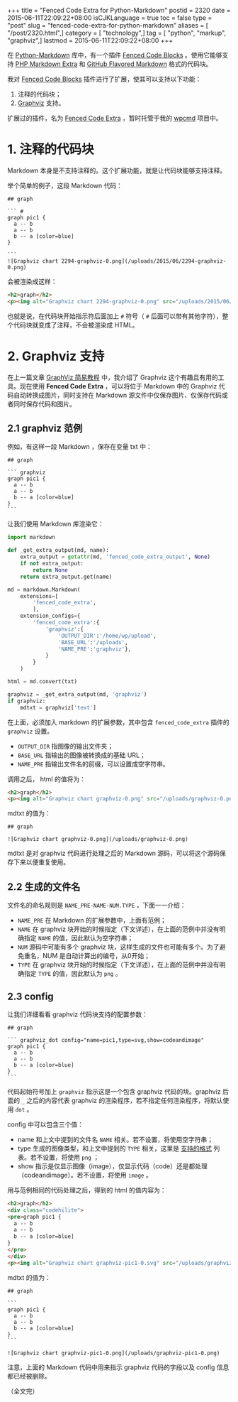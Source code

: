 +++
title = "Fenced Code Extra for Python-Markdown"
postid = 2320
date = 2015-06-11T22:09:22+08:00
isCJKLanguage = true
toc = false
type = "post"
slug = "fenced-code-extra-for-python-markdown"
aliases = [ "/post/2320.html",]
category = [ "technology",]
tag = [ "python", "markup", "graphviz",]
lastmod = 2015-06-11T22:09:22+08:00
+++


在 [Python-Markdown][1] 库中，有一个插件 [Fenced Code Blocks][2] 。使用它能够支持 [PHP Markdown Extra][4] 和 [GitHub Flavored Markdown][3] 格式的代码块。

我对 [Fenced Code Blocks][2] 插件进行了扩展，使其可以支持以下功能：

1. 注释的代码块；
2. [Graphviz][5] 支持。

扩展过的插件，名为 [Fenced Code Extra][6] ，暂时托管于我的 [wpcmd][7] 项目中。<!--more-->

# 1. 注释的代码块

Markdown 本身是不支持注释的。这个扩展功能，就是让代码块能够支持注释。

举个简单的例子，这段 Markdown 代码：

    ## graph

    ``` #
    graph pic1 { 
      a -- b
      a -- b
      b -- a [color=blue]
    } 

    ```
    ![Graphviz chart 2294-graphviz-0.png](/uploads/2015/06/2294-graphviz-0.png)

会被渲染成这样：

``` html
<h2>graph</h2>
<p><img alt="Graphviz chart 2294-graphviz-0.png" src="/uploads/2015/06/2294-graphviz-0.png" /></p>
```

也就是说，在代码块开始指示符后面加上 `#` 符号（ `#` 后面可以带有其他字符），整个代码块就变成了注释，不会被渲染成 HTML。


<a name="graphviz"></a>

# 2. Graphviz 支持

在上一篇文章 [GraphViz 简易教程][8] 中，我介绍了 Graphviz 这个有趣且有用的工具。现在使用 **Fenced Code Extra** ，可以将位于 Markdown 中的 Graphviz 代码自动转换成图片，同时支持在 Markdown 源文件中仅保存图片、仅保存代码或者同时保存代码和图片。

## 2.1 graphviz 范例

例如，有这样一段 Markdown ，保存在变量 txt 中：

    ## graph

    ``` graphviz
    graph pic1 { 
      a -- b
      a -- b
      b -- a [color=blue]
    } 
    ```

让我们使用 Markdown 库渲染它：

``` python
import markdown

def _get_extra_output(md, name):
    extra_output = getattr(md, 'fenced_code_extra_output', None)
    if not extra_output:
        return None
    return extra_output.get(name)

md = markdown.Markdown(
    extensions=[
        'fenced_code_extra',
        ],
    extension_configs={
        'fenced_code_extra':{
            'graphviz':{
                'OUTPUT_DIR':'/home/wp/upload',
                'BASE_URL':'/uploads',
                'NAME_PRE':'graphviz'},
            }
        }
    )

html = md.convert(txt)

graphviz = _get_extra_output(md, 'graphviz')
if graphviz:
    mdtxt = graphviz['text']
```

在上面，必须加入 markdown 的扩展参数，其中包含 `fenced_code_extra` 插件的 `graphviz` 设置。

- `OUTPUT_DIR` 指图像的输出文件夹；
- `BASE_URL` 指输出的图像被转换成的基础 URL；
- `NAME_PRE` 指输出文件名的前缀，可以设置成空字符串。

调用之后， html 的值将为：

``` html
<h2>graph</h2>
<p><img alt="Graphviz chart graphviz-0.png" src="/uploads/graphviz-0.png" /></p>
```

mdtxt 的值为：

    ## graph

    ![Graphviz chart graphviz-0.png](/uploads/graphviz-0.png)

mdtxt 是对 graphviz 代码进行处理之后的 Markdown 源码，可以将这个源码保存下来以便重复使用。

## 2.2 生成的文件名

文件名的命名规则是 `NAME_PRE-NAME-NUM.TYPE` ，下面一一介绍：

- `NAME_PRE` 在 Markdown 的扩展参数中，上面有范例；
- `NAME` 在 graphviz 块开始的时候指定（下文详述），在上面的范例中并没有明确指定 `NAME` 的值，因此默认为空字符串；
- `NUM` 源码中可能有多个 graphviz 块，这样生成的文件也可能有多个。为了避免重名，NUM 是自动计算出的编号，从0开始；
- `TYPE` 在 graphviz 块开始的时候指定（下文详述），在上面的范例中并没有明确指定 `TYPE` 的值，因此默认为 `png` 。

## 2.3 config

让我们详细看看 graphviz 代码块支持的配置参数：

    ## graph

    ``` graphviz_dot config="name=pic1,type=svg,show=codeandimage"
    graph pic1 { 
      a -- b
      a -- b
      b -- a [color=blue]
    } 
    ```

代码起始符号加上 `graphviz` 指示这是一个包含 graphviz 代码的块。graphviz 后面的 `_` 之后的内容代表 graphviz 的渲染程序，若不指定任何渲染程序，将默认使用 `dot` 。

config 中可以包含三个值：

- name 和上文中提到的文件名 `NAME` 相关。若不设置，将使用空字符串；
- type 生成的图像类型，和上文中提到的 `TYPE` 相关，这里是 [支持的格式][9] 列表。若不设置，将使用 `png` ；
- show 指示是仅显示图像（image），仅显示代码（code）还是都处理（codeandimage）。若不设置，将使用 `image` 。

用与范例相同的代码处理之后，得到的 html 的值内容为：

``` html
<h2>graph</h2>
<div class="codehilite">
<pre>graph pic1 { 
  a -- b
  a -- b
  b -- a [color=blue]
} 
</pre>
</div>
<p><img alt="Graphviz chart graphviz-pic1-0.svg" src="/uploads/graphviz-pic1-0.svg" /></p>
```

mdtxt 的值为：

    ## graph

    ```
    graph pic1 { 
      a -- b
      a -- b
      b -- a [color=blue]
    } 
    ```

    ![Graphviz chart graphviz-pic1-0.png](/uploads/graphviz-pic1-0.png)

注意，上面的 Markdown 代码中用来指示 graphviz 代码的字段以及 config 信息都已经被删除。

（全文完）

[1]: https://pythonhosted.org/Markdown/
[2]: https://pythonhosted.org/Markdown/extensions/fenced_code_blocks.html
[3]: https://help.github.com/articles/github-flavored-markdown/#fenced-code-blocks
[4]: https://michelf.ca/projects/php-markdown/extra/#fenced-code-blocks
[5]: https://blog.zengrong.net/post/2294.html
[6]: https://github.com/zrong/wpcmd/blob/master/wpcmd/mde/fenced_code_extra.py
[7]: https://blog.zengrong.net/wpcmd/
[8]: https://blog.zengrong.net/post/2294.html
[9]: http://www.graphviz.org/content/output-formats
